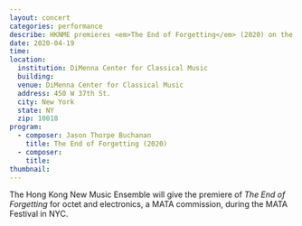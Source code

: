 ```yaml
---
layout: concert
categories: performance
describe: HKNME premieres <em>The End of Forgetting</em> (2020) on the MATA Festival
date: 2020-04-19
time:
location:
  institution: DiMenna Center for Classical Music
  building:
  venue: DiMenna Center for Classical Music
  address: 450 W 37th St.
  city: New York
  state: NY
  zip: 10018
program:
  - composer: Jason Thorpe Buchanan
    title: The End of Forgetting (2020)
  - composer:
    title:
thumbnail:
---
```


The Hong Kong New Music Ensemble will give the premiere of *The End of Forgetting* for octet and electronics, a MATA commission, during the MATA Festival in NYC.
